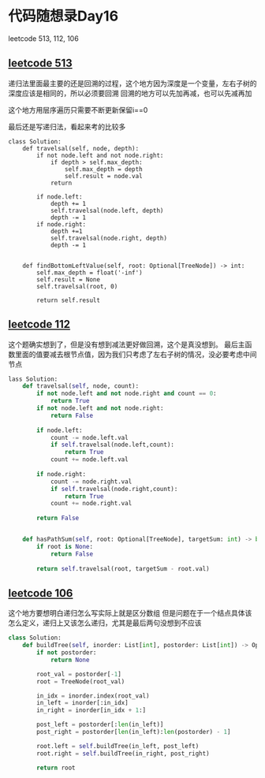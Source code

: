 # 代码随想录Day16

leetcode 513, 112, 106

## [leetcode 513](https://leetcode.com/problems/find-bottom-left-tree-value/)

递归法里面最主要的还是回溯的过程，这个地方因为深度是一个变量，左右子树的深度应该是相同的，所以必须要回溯
回溯的地方可以先加再减，也可以先减再加

这个地方用层序遍历只需要不断更新保留i==0

最后还是写递归法，看起来考的比较多

```Pyhton
class Solution:
    def travelsal(self, node, depth):
        if not node.left and not node.right:
            if depth > self.max_depth:
                self.max_depth = depth
                self.result = node.val
            return

        if node.left:
            depth += 1
            self.travelsal(node.left, depth)
            depth -= 1
        if node.right:
            depth +=1
            self.travelsal(node.right, depth)
            depth -= 1


    def findBottomLeftValue(self, root: Optional[TreeNode]) -> int:
        self.max_depth = float('-inf')
        self.result = None
        self.travelsal(root, 0)

        return self.result
```
## [leetcode 112](https://leetcode.com/problems/path-sum/)
这个题确实想到了，但是没有想到减法更好做回溯，这个是真没想到。
最后主函数里面的值要减去根节点值，因为我们只考虑了左右子树的情况，没必要考虑中间节点
```Python
lass Solution:
    def travelsal(self, node, count):
        if not node.left and not node.right and count == 0:
            return True
        if not node.left and not node.right:
            return False
        
        if node.left:
            count -= node.left.val
            if self.travelsal(node.left,count):
                return True
            count += node.left.val
        
        if node.right:
            count -= node.right.val
            if self.travelsal(node.right,count):
                return True
            count += node.right.val
        
        return False


    def hasPathSum(self, root: Optional[TreeNode], targetSum: int) -> bool:
        if root is None:
            return False
        
        return self.travelsal(root, targetSum - root.val)
```
## [leetcode 106](https://leetcode.com/problems/find-bottom-left-tree-value/)

这个地方要想明白递归怎么写实际上就是区分数组
但是问题在于一个结点具体该怎么定义，递归上又该怎么递归，尤其是最后两句没想到不应该

```Python
class Solution:
    def buildTree(self, inorder: List[int], postorder: List[int]) -> Optional[TreeNode]:
        if not postorder:
            return None

        root_val = postorder[-1]
        root = TreeNode(root_val)

        in_idx = inorder.index(root_val)
        in_left = inorder[:in_idx]
        in_right = inorder[in_idx + 1:]

        post_left = postorder[:len(in_left)]
        post_right = postorder[len(in_left):len(postorder) - 1]

        root.left = self.buildTree(in_left, post_left)
        root.right = self.buildTree(in_right, post_right)

        return root
```



